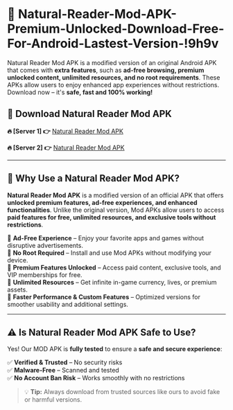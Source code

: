 # 📲 Natural-Reader-Mod-APK-Premium-Unlocked-Download-Free-For-Android-Lastest-Version-!9h9v

Natural Reader Mod APK is a modified version of an original Android APK that comes with **extra features**, such as **ad-free browsing, premium unlocked content, unlimited resources, and no root requirements**. These APKs allow users to enjoy enhanced app experiences without restrictions. Download now – it's **safe, fast and 100% working!**

## **📲 Download Natural Reader Mod APK**

 **🔥 [Server 1] 👉** [Natural Reader Mod APK](https://hapymods.com/Natural+Reader+Mod+APK&ref=9h9v)

 **🔥 [Server 2] 👉** [Natural Reader Mod APK](https://hapymods.com/Natural+Reader+Mod+APK&ref=9h9v)

---

## **📌 Why Use a Natural Reader Mod APK?**

**Natural Reader Mod APK** is a modified version of an official APK that offers **unlocked premium features, ad-free experiences, and enhanced functionalities**. Unlike the original version, Mod APKs allow users to access **paid features for free, unlimited resources, and exclusive tools without restrictions**.

🔹 **Ad-Free Experience** – Enjoy your favorite apps and games without disruptive advertisements.  
🔹 **No Root Required** – Install and use Mod APKs without modifying your device.  
🔹 **Premium Features Unlocked** – Access paid content, exclusive tools, and VIP memberships for free.  
🔹 **Unlimited Resources** – Get infinite in-game currency, lives, or premium assets.  
🔹 **Faster Performance & Custom Features** – Optimized versions for smoother usability and additional settings.  

---

## **⚠️ Is Natural Reader Mod APK Safe to Use?**

Yes! Our MOD APK is **fully tested** to ensure a **safe and secure experience**:

✅ **Verified & Trusted** – No security risks  
✅ **Malware-Free** – Scanned and tested  
✅ **No Account Ban Risk** – Works smoothly with no restrictions  

> 💡 **Tip:** Always download from trusted sources like ours to avoid fake or harmful versions.